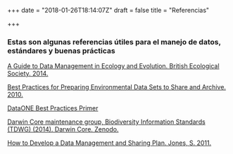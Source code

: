 +++
date = "2018-01-26T18:14:07Z"
draft = false
title = "Referencias"

+++

### Estas son algunas referencias útiles para el manejo de datos, estándares y buenas prácticas  


[A Guide to Data Management in Ecology and Evolution. British Ecological Society. 2014.](https://www.britishecologicalsociety.org/wp-content/uploads/2017/06/BES-Data-Guide-2017_web.pdf)  


[Best Practices for Preparing Environmental Data Sets to Share and Archive. 2010.](http://daac.ornl.gov/PI/BestPractices-2010.pdf)  


[DataONE Best Practices Primer](https://www.dataone.org/sites/all/documents/DataONE_BP_Primer_020212.pdf)  


[Darwin Core maintenance group, Biodiversity Information Standards (TDWG) (2014). Darwin Core. Zenodo.](https://doi.org/10.5281/zenodo.592792)  


[How to Develop a Data Management and Sharing Plan. Jones, S. 2011.](http://www.dcc.ac.uk/resources/how-guides)  

